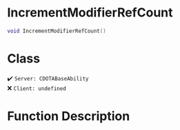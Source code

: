 # IncrementModifierRefCount
```lua
void IncrementModifierRefCount()
```
# Class
✔️ `Server: CDOTABaseAbility`  
❌ `Client: undefined`  

# Function Description

